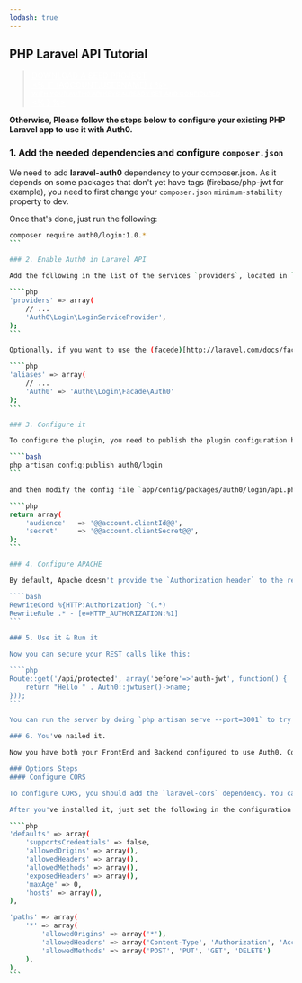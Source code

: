 ```yaml
---
lodash: true
---
```


## PHP Laravel API Tutorial

<div class="package">
  <blockquote>
    <a href="https://docs.auth0.com/laravel-auth0/master/create-package?path=examples/laravel-api&type=server@@account.clientParam@@" class="btn btn-lg btn-success btn-package" style="text-transform: uppercase; color: white">
      <span style="display: block">Download a Seed project</span>
      <% if (account.userName) { %>
      <span class="smaller" style="display:block; font-size: 11px">with your Auth0 API Keys already set and configured</span>
      <% } %>
    </a>
  </blockquote>
</div>

**Otherwise, Please follow the steps below to configure your existing PHP Laravel app to use it with Auth0.**

### 1. Add the needed dependencies and configure `composer.json`

We need to add **laravel-auth0** dependency to your composer.json. As it depends on some packages that don't yet have tags (firebase/php-jwt for example), you need to first change your `composer.json` `minimum-stability` property to dev.

Once that's done, just run the following:

````bash
composer require auth0/login:1.0.*
```

### 2. Enable Auth0 in Laravel API

Add the following in the list of the services `providers`, located in `app/config/app.php`

````php
'providers' => array(
    // ...
    'Auth0\Login\LoginServiceProvider',
);
```

Optionally, if you want to use the (facede)[http://laravel.com/docs/facades] called Auth0 you should also add an `alias` in the same file. That lets you call the service method like `Auth0::jwtuser()`.

````php
'aliases' => array(
    // ...
    'Auth0' => 'Auth0\Login\Facade\Auth0'
);
```

### 3. Configure it

To configure the plugin, you need to publish the plugin configuration by executing the following command

````bash
php artisan config:publish auth0/login
```

and then modify the config file `app/config/packages/auth0/login/api.php` using your Auth0 app credentials.

````php
return array(
    'audience'   => '@@account.clientId@@',
    'secret'     => '@@account.clientSecret@@',
);
```

### 4. Configure APACHE

By default, Apache doesn't provide the `Authorization header` to the request, we can solve that by enabling `mod_rewrite` and adding the following rule to your `.htaccess`:

````bash
RewriteCond %{HTTP:Authorization} ^(.*)
RewriteRule .* - [e=HTTP_AUTHORIZATION:%1]
```

### 5. Use it & Run it

Now you can secure your REST calls like this:

````php
Route::get('/api/protected', array('before'=>'auth-jwt', function() {
    return "Hello " . Auth0::jwtuser()->name;
}));
```

You can run the server by doing `php artisan serve --port=3001` to try all this out.

### 6. You've nailed it.

Now you have both your FrontEnd and Backend configured to use Auth0. Congrats, you're awesome!

### Options Steps
#### Configure CORS

To configure CORS, you should add the `laravel-cors` dependency. You can [check it out here](https://github.com/barryvdh/laravel-cors).

After you've installed it, just set the following in the configuration file for `CORS`:

````php
'defaults' => array(
    'supportsCredentials' => false,
    'allowedOrigins' => array(),
    'allowedHeaders' => array(),
    'allowedMethods' => array(),
    'exposedHeaders' => array(),
    'maxAge' => 0,
    'hosts' => array(),
),

'paths' => array(
    '*' => array(
        'allowedOrigins' => array('*'),
        'allowedHeaders' => array('Content-Type', 'Authorization', 'Accept'),
        'allowedMethods' => array('POST', 'PUT', 'GET', 'DELETE')
    ),
),
```
